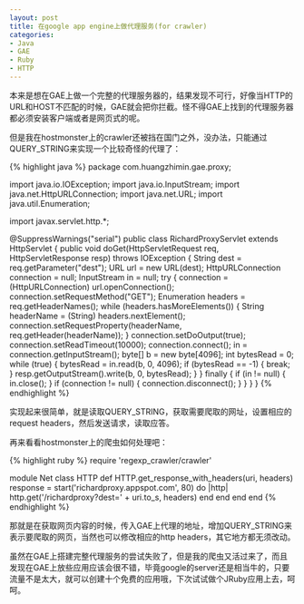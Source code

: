 ```yaml
---
layout: post
title: 在google app engine上做代理服务(for crawler)
categories:
- Java
- GAE
- Ruby
- HTTP
---
```

本来是想在GAE上做一个完整的代理服务器的，结果发现不可行，好像当HTTP的URL和HOST不匹配的时候，GAE就会把你拦截。怪不得GAE上找到的代理服务器都必须安装客户端或者是网页式的呢。

但是我在hostmonster上的crawler还被挡在国门之外，没办法，只能通过QUERY_STRING来实现一个比较奇怪的代理了：

{% highlight java %}
package com.huangzhimin.gae.proxy;

import java.io.IOException;
import java.io.InputStream;
import java.net.HttpURLConnection;
import java.net.URL;
import java.util.Enumeration;

import javax.servlet.http.*;

@SuppressWarnings("serial")
public class RichardProxyServlet extends HttpServlet {
    public void doGet(HttpServletRequest req, HttpServletResponse resp) throws IOException {
        String dest = req.getParameter("dest");
        URL url = new URL(dest);
        HttpURLConnection connection = null;
        InputStream in = null;
        try {
            connection = (HttpURLConnection) url.openConnection();
            connection.setRequestMethod("GET");
            Enumeration headers = req.getHeaderNames();
            while (headers.hasMoreElements()) {
                String headerName = (String) headers.nextElement();
                connection.setRequestProperty(headerName, req.getHeader(headerName));
            }
            connection.setDoOutput(true);
            connection.setReadTimeout(10000);
            connection.connect();
            in = connection.getInputStream();
            byte[] b = new byte[4096];
            int bytesRead = 0;
            while (true) {
                bytesRead = in.read(b, 0, 4096);
                if (bytesRead == -1) {
                    break;
                }
                resp.getOutputStream().write(b, 0, bytesRead);
            }
        } finally {
            if (in != null) {
                in.close();
            }
            if (connection != null) {
                connection.disconnect();
            }
        }
    }
}
{% endhighlight %}

实现起来很简单，就是读取QUERY_STRING，获取需要爬取的网址，设置相应的request headers，然后发送请求，读取应答。

再来看看hostmonster上的爬虫如何处理吧：

{% highlight ruby %}
require 'regexp_crawler/crawler'

module Net
  class HTTP
    def HTTP.get_response_with_headers(uri, headers)
      response = start('richardproxy.appspot.com', 80) do |http|
        http.get('/richardproxy?dest=' + uri.to_s, headers)
      end
    end
  end
end
{% endhighlight %}

那就是在获取网页内容的时候，传入GAE上代理的地址，增加QUERY_STRING来表示要爬取的网页，当然也可以修改相应的http headers，其它地方都无须改动。

虽然在GAE上搭建完整代理服务的尝试失败了，但是我的爬虫又活过来了，而且发现在GAE上放些应用应该会很不错，毕竟google的server还是相当牛的，只要流量不是太大，就可以创建十个免费的应用哦，下次试试做个JRuby应用上去，呵呵。

